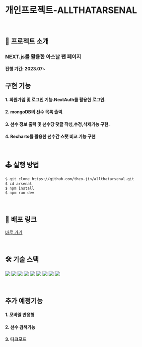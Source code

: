# 개인프로젝트-ALLTHATARSENAL


<!--  -->
<br />

## 📝 프로젝트 소개
### NEXT.js를 활용한 아스날 팬 페이지             
**진행 기간: 2023.07~**


## 구현 기능
<!--  -->


#### 1. 회원가입 및 로그인 기능.NextAuth를 활용한 로그인.
#### 2. mongoDB의 선수 목록 출력.
#### 3. 선수 정보 출력 및 선수당 댓글 작성,수정,삭제기능 구현.
#### 4. Recharts를 활용한 선수간 스탯 비교 기능 구현

<!--  -->
<br />

## 🕹️ 실행 방법

```sh
$ git clone https://github.com/theo-jin/allthatarsenal.git
$ cd arsenal
$ npm install
$ npm run dev
```

<!--  -->
<br />

## 🔗 배포 링크

[바로 가기](https://allthatarsenal-672k5mal1-theo-jin.vercel.app/)

<!--  -->
<br />

## 🛠️ 기술 스택

<!--
  Shield.io 배지 양식

  <img src= "https://img.shields.io/badge/라벨-색상?style=배지스타일&logo=로고이름&logoColor=로고색상">

  - 라벨: 임의의 이름
  - 색상: https://simpleicons.org/ 에서 검색한 로고의 색상코드 (# 제외하고 입력)
  - 배지 스타일: plastic, flat, flat-square, for-the-badge, social 중 하나 선택
  - 로고 이름: https://simpleicons.org/ 에서 검색한 로고의 이름
  - 로고 색상: 로고의 색상코드
-->
<p>
<!-- npm -->
<img src= "https://img.shields.io/badge/npm-CB3837?style=for-the-badge&logo=npm&logoColor=white">
  
<!-- NEXT.js -->
<img src= "https://img.shields.io/badge/Next.js-000000?style=for-the-badge&logo=Next.js&logoColor=white">
<!-- NextAuth -->
<img src= "https://img.shields.io/badge/NextAuth-000000?style=for-the-badge&logo=Next.js&logoColor=white">
<!-- NEXTUI -->
<img src= "https://img.shields.io/badge/NextUI-000000?style=for-the-badge&logo=&logoColor=white">
<!-- MongoDB -->
<img src= "https://img.shields.io/badge/MongoDB-47A248?style=for-the-badge&logo=MongoDB&logoColor=white">
<!-- Typescript -->
<img src= "https://img.shields.io/badge/typescript-3178C6?style=for-the-badge&logo=typescript&logoColor=white">
<!-- Recharts-->
<img src="https://img.shields.io/badge/Recharts-FF6384?style=for-the-badge&logo=Recharts&logoColor=white">
<!-- emotion -->
<img src="https://img.shields.io/badge/emotion-D26AC2?style=for-the-badge&logoColor=white">
<!-- Vercel -->
<img src= "https://img.shields.io/badge/vercel-000000?style=for-the-badge&logo=vercel&logoColor=white">

</p>



  <!--  -->
  <br />
  
## 추가 예정기능

<!--  -->
#### 1. 모바일 반응형
#### 2. 선수 검색기능
#### 3. 다크모드
